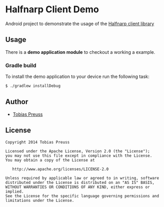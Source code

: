 # Halfnarp Client Demo

Android project to demonstrate the usage of the [Halfnarp client library][halfnarp-client]


## Usage

There is a **demo application module** to checkout a working a example.


### Gradle build

To install the demo application to your device run the following task:

```bash
$ ./gradlew installDebug
```



## Author

* [Tobias Preuss][tobias-preuss]

## License

    Copyright 2014 Tobias Preuss

    Licensed under the Apache License, Version 2.0 (the "License");
    you may not use this file except in compliance with the License.
    You may obtain a copy of the License at

       http://www.apache.org/licenses/LICENSE-2.0

    Unless required by applicable law or agreed to in writing, software
    distributed under the License is distributed on an "AS IS" BASIS,
    WITHOUT WARRANTIES OR CONDITIONS OF ANY KIND, either express or implied.
    See the License for the specific language governing permissions and
    limitations under the License.


[halfnarp-client]: https://github.com/johnjohndoe/HalfnarpClient
[tobias-preuss]: https://github.com/johnjohndoe
